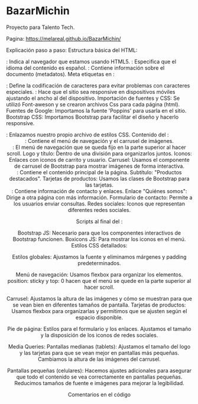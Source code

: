 # BazarMichin

Proyecto para Talento Tech.

Pagina: https://melareal.github.io/BazarMichin/

Explicación paso a paso:
Estructura básica del HTML:

<!DOCTYPE html>: Indica al navegador que estamos usando HTML5.
<html lang="es">: Especifica que el idioma del contenido es español.
<head>: Contiene información sobre el documento (metadatos).
Meta etiquetas en <head>:

<meta charset="UTF-8">: Define la codificación de caracteres para evitar problemas con caracteres especiales.
<meta name="viewport" content="width=device-width, initial-scale=1.0">: Hace que el sitio sea responsive en dispositivos móviles ajustando el ancho al del dispositivo.
Importación de fuentes y CSS: Se utilizó Font-aweson y se crearon archivos Css para cada página (html).
Fuentes de Google: Importamos la fuente 'Poppins' para usarla en el sitio.
Bootstrap CSS: Importamos Bootstrap para facilitar el diseño y hacerlo responsive.
<link rel="stylesheet" href="style.css">: Enlazamos nuestro propio archivo de estilos CSS.
Contenido del <body>:

<header>: Contiene el menú de navegación y el carrusel de imágenes.

<nav class="navbar sticky-top">: El menú de navegación que se queda fijo en la parte superior al hacer scroll.
Logo y título: Dentro de una división para organizarlos juntos.
Iconos: Enlaces con iconos de carrito y usuario.
Carrusel: Usamos el componente de carrusel de Bootstrap para mostrar imágenes de forma interactiva.

<main>: Contiene el contenido principal de la página.
Subtítulo: "Productos destacados".
Tarjetas de productos: Usamos las clases de Bootstrap para las tarjetas.

<footer>: Contiene información de contacto y enlaces.
Enlace "Quiénes somos": Dirige a otra página con más información.
Formulario de contacto: Permite a los usuarios enviar consultas.
Redes sociales: Iconos que representan diferentes redes sociales.

Scripts al final del <body>:

Bootstrap JS: Necesario para que los componentes interactivos de Bootstrap funcionen.
Boxicons JS: Para mostrar los iconos en el menú.
Estilos CSS detallados:

Estilos globales: Ajustamos la fuente y eliminamos márgenes y padding predeterminados.

Menú de navegación:
Usamos flexbox para organizar los elementos.
position: sticky y top: 0 hacen que el menú se quede en la parte superior al hacer scroll.

Carrusel:
Ajustamos la altura de las imágenes y cómo se muestran para que se vean bien en diferentes tamaños de pantalla.
Tarjetas de productos:
Usamos flexbox para organizarlas y permitimos que se ajusten según el espacio disponible.

Pie de página:
Estilos para el formulario y los enlaces.
Ajustamos el tamaño y la disposición de los iconos de redes sociales.

Media Queries:
Pantallas medianas (tablets):
Ajustamos el tamaño del logo y las tarjetas para que se vean mejor en pantallas más pequeñas.
Cambiamos la altura de las imágenes del carrusel.

Pantallas pequeñas (celulares):
Hacemos ajustes adicionales para asegurar que todo el contenido se vea correctamente en pantallas pequeñas.
Reducimos tamaños de fuente e imágenes para mejorar la legibilidad.

Comentarios en el código


